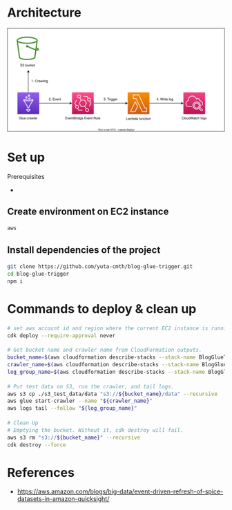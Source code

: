 # Architecture

[![Architecture](./blog_glue_trigger_architecture_diagram.drawio.svg)](./blog_glue_trigger_architecture_diagram.drawio.svg)

# Set up

Prerequisites

-

## Create environment on EC2 instance

```bash
aws
```

## Install dependencies of the project

```bash
git clone https://github.com/yuta-cmth/blog-glue-trigger.git
cd blog-glue-trigger
npm i
```

# Commands to deploy & clean up

```bash
# set aws account id and region where the current EC2 instance is running.
cdk deploy --require-approval never

# Get bucket name and crawler name from CloudFormation outputs.
bucket_name=$(aws cloudformation describe-stacks --stack-name BlogGlueTriggerStack --output text --query 'Stacks[0].Outputs[?OutputKey==`BlogGlueCrawlerBucketName`].OutputValue')
crawler_name=$(aws cloudformation describe-stacks --stack-name BlogGlueTriggerStack --output text --query 'Stacks[0].Outputs[?OutputKey==`BlogGlueCrawlerName`].OutputValue')
log_group_name=$(aws cloudformation describe-stacks --stack-name BlogGlueTriggerStack --output text --query 'Stacks[0].Outputs[?OutputKey==`BlogGlueCrawlerEventHandlerLogGroupName`].OutputValue')

# Put test data on S3, run the crawler, and tail logs.
aws s3 cp ./s3_test_data/data "s3://${bucket_name}/data" --recursive
aws glue start-crawler --name "${crawler_name}"
aws logs tail --follow "${log_group_name}"

# Clean Up
# Emptying the bucket. Without it, cdk destroy will fail.
aws s3 rm "s3://${bucket_name}" --recursive
cdk destroy --force
```

# References

- https://aws.amazon.com/blogs/big-data/event-driven-refresh-of-spice-datasets-in-amazon-quicksight/
